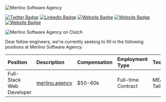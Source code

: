 ![Merlino Software Agency](https://merlino.agency/images/merlino-logo.svg "Merlino Software Agency")

[![Twitter Badge](https://img.shields.io/badge/-@merlinoagency-1ca0f1?style=flat-square&labelColor=1ca0f1&logo=twitter&logoColor=white&link=https://twitter.com/merlinoagency)](https://twitter.com/merlinoagency) [![LinkedIn Badge](https://img.shields.io/badge/-Merlino%20Software%20Agency-blue?style=flat-square&logo=Linkedin&logoColor=white&link=https://www.linkedin.com/company/merlino-agency/)](https://www.linkedin.com/company/merlino-agency/) [![Website Badge](https://img.shields.io/badge/-merlino.agency-B00D23?style=flat-square&logo=website&logoColor=white&link=https://merlino.agency/)](https://merlino.agency/) [![Website Badge](https://img.shields.io/badge/-OneFood%3A%20Premium%20food%20delivered-009678?style=flat-square&logo=website&logoColor=white&link=https://1-food.com/)](https://1-food.com/) [![Website Badge](https://img.shields.io/badge/-Isla%3A%20Centralize%20and%20structure%20your%20work%20requests-ed3515?style=flat-square&logo=website&logoColor=white&link=https://getisla.com/)](https://getisla.com/)

![Merlino Software Agency on Clutch](https://merlino.agency/images/clutch-ranking.png "Merlino Software Agency on Clutch")

Dear fellow engineers, we're currently seeking to fill in the following positions at Merlino Software Agency: 

| Position   |      Description | Compensation      |  Employment Type |  Technologies | Project Category
|:----------|:-------------|:------|:------|:------|:------|
| Full-Stack Web Developer |  [merlino.agency](https://merlino.agency/careers/full-stack-web-developer) | $50-60k | Full-time Contract | MEAN stack, TailwindCSS | Complex HR Software
